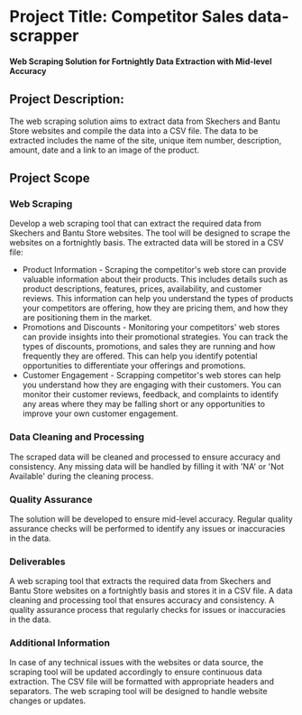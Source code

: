 # Project Title: Competitor Sales data-scrapper

#### Web Scraping Solution for Fortnightly Data Extraction with Mid-level Accuracy

## Project Description: 

The web scraping solution aims to extract data from Skechers and Bantu Store websites and compile the data into a CSV file. The data to be extracted includes the name of the site, unique item number, description, amount, date and a link to an image of the product.

## Project Scope

### Web Scraping
Develop a web scraping tool that can extract the required data from Skechers and Bantu Store websites.
The tool will be designed to scrape the websites on a fortnightly basis.
The extracted data will be stored in a CSV file:
  * Product Information -
Scraping the competitor's web store can provide valuable information about their products. This includes details such as product descriptions, features, prices, availability, and customer reviews. This information can help you understand the types of products your competitors are offering, how they are pricing them, and how they are positioning them in the market.
* Promotions and Discounts -
Monitoring your competitors' web stores can provide insights into their promotional strategies. You can track the types of discounts, promotions, and sales they are running and how frequently they are offered. This can help you identify potential opportunities to differentiate your offerings and promotions.
* Customer Engagement -
Scrapping competitor's web stores can help you understand how they are engaging with their customers. You can monitor their customer reviews, feedback, and complaints to identify any areas where they may be falling short or any opportunities to improve your own customer engagement.


### Data Cleaning and Processing
The scraped data will be cleaned and processed to ensure accuracy and consistency.
Any missing data will be handled by filling it with 'NA' or 'Not Available' during the cleaning process.

### Quality Assurance
The solution will be developed to ensure mid-level accuracy.
Regular quality assurance checks will be performed to identify any issues or inaccuracies in the data.

### Deliverables
A web scraping tool that extracts the required data from Skechers and Bantu Store websites on a fortnightly basis and stores it in a CSV file.
A data cleaning and processing tool that ensures accuracy and consistency.
A quality assurance process that regularly checks for issues or inaccuracies in the data.

### Additional Information

In case of any technical issues with the websites or data source, the scraping tool will be updated accordingly to ensure continuous data extraction.
The CSV file will be formatted with appropriate headers and separators.
The web scraping tool will be designed to handle website changes or updates.
